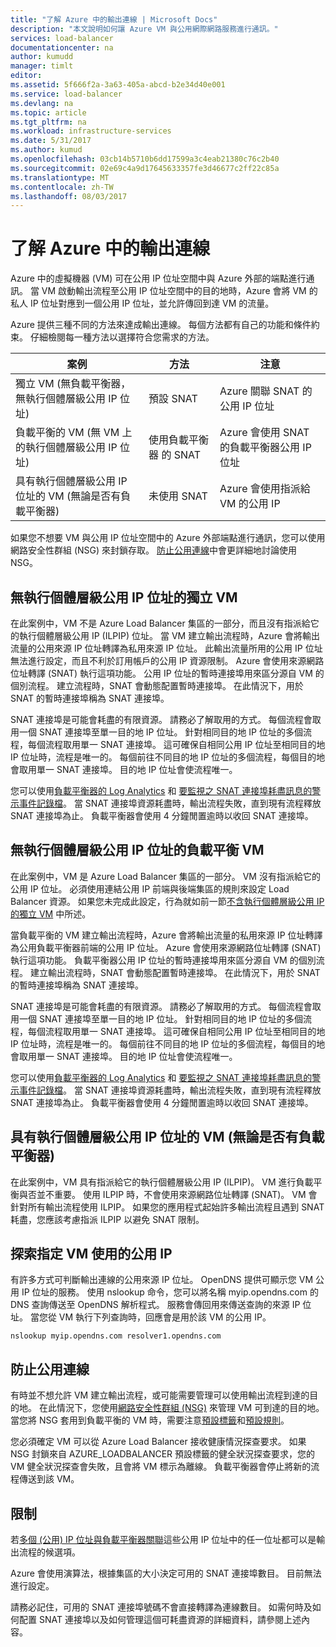```yaml
---
title: "了解 Azure 中的輸出連線 | Microsoft Docs"
description: "本文說明如何讓 Azure VM 與公用網際網路服務進行通訊。"
services: load-balancer
documentationcenter: na
author: kumudd
manager: timlt
editor: 
ms.assetid: 5f666f2a-3a63-405a-abcd-b2e34d40e001
ms.service: load-balancer
ms.devlang: na
ms.topic: article
ms.tgt_pltfrm: na
ms.workload: infrastructure-services
ms.date: 5/31/2017
ms.author: kumud
ms.openlocfilehash: 03cb14b5710b6dd17599a3c4eab21380c76c2b40
ms.sourcegitcommit: 02e69c4a9d17645633357fe3d46677c2ff22c85a
ms.translationtype: MT
ms.contentlocale: zh-TW
ms.lasthandoff: 08/03/2017
---
```

# <a name="understanding-outbound-connections-in-azure"></a>了解 Azure 中的輸出連線

Azure 中的虛擬機器 (VM) 可在公用 IP 位址空間中與 Azure 外部的端點進行通訊。 當 VM 啟動輸出流程至公用 IP 位址空間中的目的地時，Azure 會將 VM 的私人 IP 位址對應到一個公用 IP 位址，並允許傳回到達 VM 的流量。

Azure 提供三種不同的方法來達成輸出連線。 每個方法都有自己的功能和條件約束。 仔細檢閱每一種方法以選擇符合您需求的方法。

| 案例 | 方法 | 注意 |
| --- | --- | --- |
| 獨立 VM (無負載平衡器，無執行個體層級公用 IP 位址) |預設 SNAT |Azure 關聯 SNAT 的公用 IP 位址 |
| 負載平衡的 VM (無 VM 上的執行個體層級公用 IP 位址) |使用負載平衡器 的 SNAT |Azure 會使用 SNAT 的負載平衡器公用 IP 位址 |
| 具有執行個體層級公用 IP 位址的 VM (無論是否有負載平衡器) |未使用 SNAT |Azure 會使用指派給 VM 的公用 IP |

如果您不想要 VM 與公用 IP 位址空間中的 Azure 外部端點進行通訊，您可以使用網路安全性群組 (NSG) 來封鎖存取。 [防止公用連線](#preventing-public-connectivity)中會更詳細地討論使用 NSG。

## <a name="standalone-vm-with-no-instance-level-public-ip-address"></a>無執行個體層級公用 IP 位址的獨立 VM

在此案例中，VM 不是 Azure Load Balancer 集區的一部分，而且沒有指派給它的執行個體層級公用 IP (ILPIP) 位址。 當 VM 建立輸出流程時，Azure 會將輸出流量的公用來源 IP 位址轉譯為私用來源 IP 位址。 此輸出流量所用的公用 IP 位址無法進行設定，而且不利於訂用帳戶的公用 IP 資源限制。 Azure 會使用來源網路位址轉譯 (SNAT) 執行這項功能。 公用 IP 位址的暫時連接埠用來區分源自 VM 的個別流程。 建立流程時，SNAT 會動態配置暫時連接埠。 在此情況下，用於 SNAT 的暫時連接埠稱為 SNAT 連接埠。

SNAT 連接埠是可能會耗盡的有限資源。 請務必了解取用的方式。 每個流程會取用一個 SNAT 連接埠至單一目的地 IP 位址。 針對相同目的地 IP 位址的多個流程，每個流程取用單一 SNAT 連接埠。 這可確保自相同公用 IP 位址至相同目的地 IP 位址時，流程是唯一的。 每個前往不同目的地 IP 位址的多個流程，每個目的地會取用單一 SNAT 連接埠。 目的地 IP 位址會使流程唯一。

您可以使用[負載平衡器的 Log Analytics](load-balancer-monitor-log.md) 和 [要監視之 SNAT 連接埠耗盡訊息的警示事件記錄檔](load-balancer-monitor-log.md#alert-event-log)。 當 SNAT 連接埠資源耗盡時，輸出流程失敗，直到現有流程釋放 SNAT 連接埠為止。 負載平衡器會使用 4 分鐘閒置逾時以收回 SNAT 連接埠。

## <a name="load-balanced-vm-with-no-instance-level-public-ip-address"></a>無執行個體層級公用 IP 位址的負載平衡 VM

在此案例中，VM 是 Azure Load Balancer 集區的一部分。  VM 沒有指派給它的公用 IP 位址。 必須使用連結公用 IP 前端與後端集區的規則來設定 Load Balancer 資源。  如果您未完成此設定，行為就如前一節[不含執行個體層級公用 IP 的獨立 VM](load-balancer-outbound-connections.md#standalone-vm-with-no-instance-level-public-ip-address) 中所述。

當負載平衡的 VM 建立輸出流程時，Azure 會將輸出流量的私用來源 IP 位址轉譯為公用負載平衡器前端的公用 IP 位址。 Azure 會使用來源網路位址轉譯 (SNAT) 執行這項功能。 負載平衡器公用 IP 位址的暫時連接埠用來區分源自 VM 的個別流程。 建立輸出流程時，SNAT 會動態配置暫時連接埠。 在此情況下，用於 SNAT 的暫時連接埠稱為 SNAT 連接埠。

SNAT 連接埠是可能會耗盡的有限資源。 請務必了解取用的方式。 每個流程會取用一個 SNAT 連接埠至單一目的地 IP 位址。 針對相同目的地 IP 位址的多個流程，每個流程取用單一 SNAT 連接埠。 這可確保自相同公用 IP 位址至相同目的地 IP 位址時，流程是唯一的。 每個前往不同目的地 IP 位址的多個流程，每個目的地會取用單一 SNAT 連接埠。 目的地 IP 位址會使流程唯一。

您可以使用[負載平衡器的 Log Analytics](load-balancer-monitor-log.md) 和 [要監視之 SNAT 連接埠耗盡訊息的警示事件記錄檔](load-balancer-monitor-log.md#alert-event-log)。 當 SNAT 連接埠資源耗盡時，輸出流程失敗，直到現有流程釋放 SNAT 連接埠為止。 負載平衡器會使用 4 分鐘閒置逾時以收回 SNAT 連接埠。

## <a name="vm-with-an-instance-level-public-ip-address-with-or-without-load-balancer"></a>具有執行個體層級公用 IP 位址的 VM (無論是否有負載平衡器)

在此案例中，VM 具有指派給它的執行個體層級公用 IP (ILPIP)。 VM 進行負載平衡與否並不重要。 使用 ILPIP 時，不會使用來源網路位址轉譯 (SNAT)。 VM 會針對所有輸出流程使用 ILPIP。 如果您的應用程式起始許多輸出流程且遇到 SNAT 耗盡，您應該考慮指派 ILPIP 以避免 SNAT 限制。

## <a name="discovering-the-public-ip-used-by-a-given-vm"></a>探索指定 VM 使用的公用 IP

有許多方式可判斷輸出連線的公用來源 IP 位址。 OpenDNS 提供可顯示您 VM 公用 IP 位址的服務。 使用 nslookup 命令，您可以將名稱 myip.opendns.com 的 DNS 查詢傳送至 OpenDNS 解析程式。 服務會傳回用來傳送查詢的來源 IP 位址。 當您從 VM 執行下列查詢時，回應會是用於該 VM 的公用 IP。

    nslookup myip.opendns.com resolver1.opendns.com

## <a name="preventing-public-connectivity"></a>防止公用連線

有時並不想允許 VM 建立輸出流程，或可能需要管理可以使用輸出流程到達的目的地。 在此情況下，您使用[網路安全性群組 (NSG)](../virtual-network/virtual-networks-nsg.md) 來管理 VM 可到達的目的地。 當您將 NSG 套用到負載平衡的 VM 時，需要注意[預設標籤](../virtual-network/virtual-networks-nsg.md#default-tags)和[預設規則](../virtual-network/virtual-networks-nsg.md#default-rules)。

您必須確定 VM 可以從 Azure Load Balancer 接收健康情況探查要求。 如果 NSG 封鎖來自 AZURE_LOADBALANCER 預設標籤的健全狀況探查要求，您的 VM 健全狀況探查會失敗，且會將 VM 標示為離線。 負載平衡器會停止將新的流程傳送到該 VM。

## <a name="limitations"></a>限制

若[多個 (公用) IP 位址與負載平衡器關聯](load-balancer-multivip-overview.md)這些公用 IP 位址中的任一位址都可以是輸出流程的候選項。

Azure 會使用演算法，根據集區的大小決定可用的 SNAT 連接埠數目。  目前無法進行設定。

請務必記住，可用的 SNAT 連接埠號碼不會直接轉譯為連線數目。 如需何時及如何配置 SNAT 連接埠以及如何管理這個可耗盡資源的詳細資料，請參閱上述內容。
